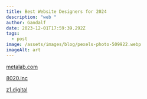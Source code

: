 ```yaml
---
title: Best Website Designers for 2024
description: "web "
author: Gandalf
date: 2023-12-01T17:59:39.292Z
tags:
  - post
image: /assets/images/blog/pexels-photo-509922.webp
imageAlt: art
---
```

[](https://www.metalab.com/)

[metalab.com](https://www.metalab.com/)

[8020.inc](https://www.metalab.com/)

[z1.digital](https://z1.digital/)